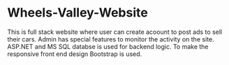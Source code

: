 # Wheels-Valley-Website
This is full stack website where user can create acoount to post ads to sell their cars. Admin has special features to monitor the activity on the site. ASP.NET and MS SQL databse is used for backend logic. To make the responsive front end design Bootstrap is used.
